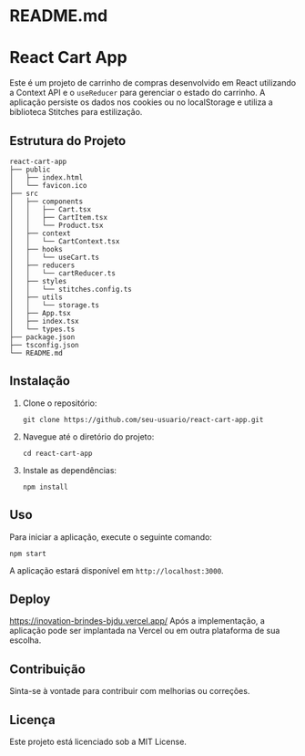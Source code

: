 # README.md

# React Cart App

Este é um projeto de carrinho de compras desenvolvido em React utilizando a Context API e o `useReducer` para gerenciar o estado do carrinho. A aplicação persiste os dados nos cookies ou no localStorage e utiliza a biblioteca Stitches para estilização.

## Estrutura do Projeto

```
react-cart-app
├── public
│   ├── index.html
│   └── favicon.ico
├── src
│   ├── components
│   │   ├── Cart.tsx
│   │   ├── CartItem.tsx
│   │   └── Product.tsx
│   ├── context
│   │   └── CartContext.tsx
│   ├── hooks
│   │   └── useCart.ts
│   ├── reducers
│   │   └── cartReducer.ts
│   ├── styles
│   │   └── stitches.config.ts
│   ├── utils
│   │   └── storage.ts
│   ├── App.tsx
│   ├── index.tsx
│   └── types.ts
├── package.json
├── tsconfig.json
└── README.md
```

## Instalação

1. Clone o repositório:
   ```
   git clone https://github.com/seu-usuario/react-cart-app.git
   ```

2. Navegue até o diretório do projeto:
   ```
   cd react-cart-app
   ```

3. Instale as dependências:
   ```
   npm install
   ```

## Uso

Para iniciar a aplicação, execute o seguinte comando:

```
npm start
```

A aplicação estará disponível em `http://localhost:3000`.

## Deploy

https://inovation-brindes-bjdu.vercel.app/
Após a implementação, a aplicação pode ser implantada na Vercel ou em outra plataforma de sua escolha. 

## Contribuição

Sinta-se à vontade para contribuir com melhorias ou correções. 

## Licença

Este projeto está licenciado sob a MIT License.